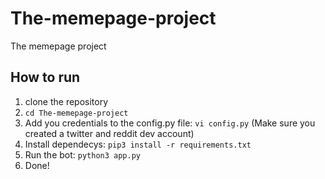 # The-memepage-project
The memepage project

## How to run

1. clone the repository
2. `cd The-memepage-project`
3. Add you credentials to the config.py file: `vi config.py` (Make sure you created a twitter and reddit dev account)
4. Install dependecys: `pip3 install -r requirements.txt`
5. Run the bot: `python3 app.py`
6. Done!
